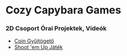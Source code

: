 # Cozy Capybara Games

### 2D Csoport Órai Projektek, Videók

- [Coin Gyűjtögető](https://github.com/doczi-dominik/ccg-2d-material/tree/main/coin_gyujto)
- [Shoot 'em Up Játék](https://github.com/doczi-dominik/ccg-2d-material/tree/main/schmup)